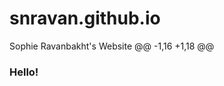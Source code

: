 # snravan.github.io
Sophie Ravanbakht's Website
@@ -1,16 +1,18 @@
### Hello!

<!--
Sophie Ravanbakht is a final-year doctoral candidate in the Gilling’s School of Global Public Health, Department of Health Policy and Management, minoring in Decision Sciences and Outcomes Research. Sophie’s research interests center on exploring solutions to complex health problems that emerge from systemic and cultural intersections affecting underserved immigrant and pediatric populations.  Using systems science (e.g. systems dynamics) and a mixed-methods approach in her research, Sophie is interested in the biosocial influence of immigration and acculturation across generations and the life course in order to improve clinical guidelines, patient-centered care, policy guidance, and community resources for vulnerable populations. 

Through her dissertation, Sophie seeks to increase understanding of how stress-related mechanisms that underlie discordant acculturation in Latino immigrant children and their caregivers influence health behaviors, quality of life, and weight status.



I am a current cancer prevention [postdoc fellow](https://www.hsph.harvard.edu/cancer-prevention-fellowship/people/natalie-smith/) at the Harvard TH Chan School of Public Health. I'm mentored by Dr. Doug Levy and Dr. Karen Emmons. 

I also work with Dr. Davene Wright as a [Pyle Fellow](https://twitter.com/DeptPopMed/status/1556701937537585153) in the Department of Population Medicine/Harvard Pilgrim Health Care Institute. 

I completed my PhD in 2021 in Health Policy and Management at UNC Chapel Hill in the Gillings School of Global Public Health, under the direction of Leah Frerichs. My main area of focus was Decision Sciences and Outcomes Research. From 2018-2021 I was a predoctoral trainee at the Carolina Population Center. The training program focuses on helping PhD students integrate approaches from the social and health sciences to address important public health problems. Before that, I earmed my MS in Biostatistics, also from UNC Chapel Hill.

Please get in touch!

More info: 
* Here's my current [CV](https://github.com/nataliesmith123/nataliesmith123/files/9577371/NRSmith_CV_09-15-22.pdf)
* [@sophieravanbakht](https://twitter.com/_NatRSmith)

